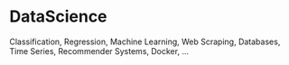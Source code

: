 # DataScience
Classification, Regression, Machine Learning, Web Scraping, Databases, Time Series, Recommender Systems, Docker, ...
